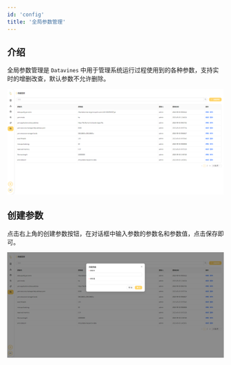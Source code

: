 ```yaml
---
id: 'config'
title: '全局参数管理'
---
```


## 介绍

全局参数管理是 `Datavines` 中用于管理系统运行过程使用到的各种参数，支持实时的增删改查，默认参数不允许删除。

![全局参数管理](/doc/image/config_manager.png) 

## 创建参数

点击右上角的创建参数按钮，在对话框中输入参数的参数名和参数值，点击保存即可。

![全局参数创建](/doc/image/config_create.png) 